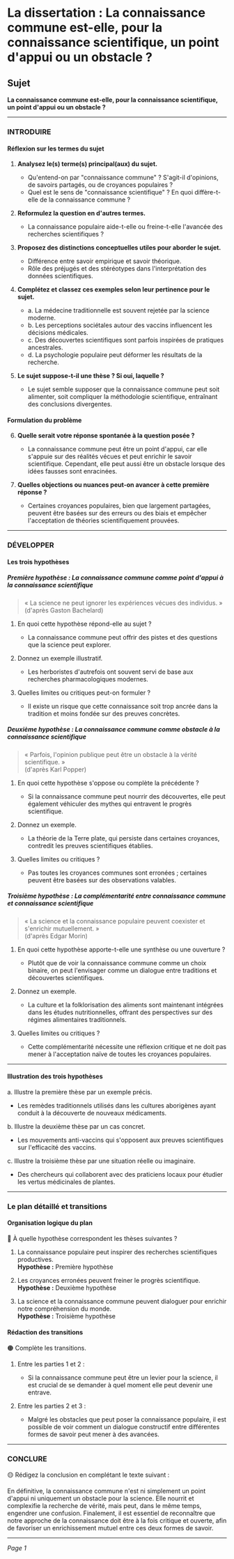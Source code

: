 # La dissertation : La connaissance commune est-elle, pour la connaissance scientifique, un point d'appui ou un obstacle ?

## Sujet
**La connaissance commune est-elle, pour la connaissance scientifique, un point d'appui ou un obstacle ?**

---

### INTRODUIRE

#### Réflexion sur les termes du sujet

1. **Analysez le(s) terme(s) principal(aux) du sujet.**  
   - Qu'entend-on par "connaissance commune" ? S'agit-il d'opinions, de savoirs partagés, ou de croyances populaires ?
   - Quel est le sens de "connaissance scientifique" ? En quoi diffère-t-elle de la connaissance commune ?
  
2. **Reformulez la question en d'autres termes.**  
   - La connaissance populaire aide-t-elle ou freine-t-elle l'avancée des recherches scientifiques ?

3. **Proposez des distinctions conceptuelles utiles pour aborder le sujet.**  
   - Différence entre savoir empirique et savoir théorique.
   - Rôle des préjugés et des stéréotypes dans l'interprétation des données scientifiques.

4. **Complétez et classez ces exemples selon leur pertinence pour le sujet.**  
   - a. La médecine traditionnelle est souvent rejetée par la science moderne.  
   - b. Les perceptions sociétales autour des vaccins influencent les décisions médicales.  
   - c. Des découvertes scientifiques sont parfois inspirées de pratiques ancestrales.  
   - d. La psychologie populaire peut déformer les résultats de la recherche.

5. **Le sujet suppose-t-il une thèse ? Si oui, laquelle ?**  
   - Le sujet semble supposer que la connaissance commune peut soit alimenter, soit compliquer la méthodologie scientifique, entraînant des conclusions divergentes.

#### Formulation du problème

6. **Quelle serait votre réponse spontanée à la question posée ?**  
   - La connaissance commune peut être un point d'appui, car elle s'appuie sur des réalités vécues et peut enrichir le savoir scientifique. Cependant, elle peut aussi être un obstacle lorsque des idées fausses sont enracinées.

7. **Quelles objections ou nuances peut-on avancer à cette première réponse ?**  
   - Certaines croyances populaires, bien que largement partagées, peuvent être basées sur des erreurs ou des biais et empêcher l'acceptation de théories scientifiquement prouvées.

---

### DÉVELOPPER

#### Les trois hypothèses

##### Première hypothèse : La connaissance commune comme point d'appui à la connaissance scientifique

> « La science ne peut ignorer les expériences vécues des individus. »  
> (d'après Gaston Bachelard)

1. En quoi cette hypothèse répond-elle au sujet ?  
   - La connaissance commune peut offrir des pistes et des questions que la science peut explorer.

2. Donnez un exemple illustratif.  
   - Les herboristes d'autrefois ont souvent servi de base aux recherches pharmacologiques modernes.

3. Quelles limites ou critiques peut-on formuler ?  
   - Il existe un risque que cette connaissance soit trop ancrée dans la tradition et moins fondée sur des preuves concrètes.

##### Deuxième hypothèse : La connaissance commune comme obstacle à la connaissance scientifique

> « Parfois, l'opinion publique peut être un obstacle à la vérité scientifique. »  
> (d'après Karl Popper)

1. En quoi cette hypothèse s'oppose ou complète la précédente ?  
   - Si la connaissance commune peut nourrir des découvertes, elle peut également véhiculer des mythes qui entravent le progrès scientifique.

2. Donnez un exemple.  
   - La théorie de la Terre plate, qui persiste dans certaines croyances, contredit les preuves scientifiques établies.

3. Quelles limites ou critiques ?  
   - Pas toutes les croyances communes sont erronées ; certaines peuvent être basées sur des observations valables.

##### Troisième hypothèse : La complémentarité entre connaissance commune et connaissance scientifique

> « La science et la connaissance populaire peuvent coexister et s'enrichir mutuellement. »  
> (d'après Edgar Morin)

1. En quoi cette hypothèse apporte-t-elle une synthèse ou une ouverture ?  
   - Plutôt que de voir la connaissance commune comme un choix binaire, on peut l'envisager comme un dialogue entre traditions et découvertes scientifiques.

2. Donnez un exemple.  
   - La culture et la folklorisation des aliments sont maintenant intégrées dans les études nutritionnelles, offrant des perspectives sur des régimes alimentaires traditionnels.

3. Quelles limites ou critiques ?  
   - Cette complémentarité nécessite une réflexion critique et ne doit pas mener à l'acceptation naïve de toutes les croyances populaires.

---

#### Illustration des trois hypothèses

a. Illustre la première thèse par un exemple précis.  
   - Les remèdes traditionnels utilisés dans les cultures aborigènes ayant conduit à la découverte de nouveaux médicaments.

b. Illustre la deuxième thèse par un cas concret.  
   - Les mouvements anti-vaccins qui s'opposent aux preuves scientifiques sur l'efficacité des vaccins.

c. Illustre la troisième thèse par une situation réelle ou imaginaire.  
   - Des chercheurs qui collaborent avec des praticiens locaux pour étudier les vertus médicinales de plantes.

---

### Le plan détaillé et transitions

#### Organisation logique du plan

🔴 À quelle hypothèse correspondent les thèses suivantes ?

1. La connaissance populaire peut inspirer des recherches scientifiques productives.  
   **Hypothèse :** Première hypothèse

2. Les croyances erronées peuvent freiner le progrès scientifique.  
   **Hypothèse :** Deuxième hypothèse

3. La science et la connaissance commune peuvent dialoguer pour enrichir notre compréhension du monde.  
   **Hypothèse :** Troisième hypothèse

#### Rédaction des transitions

🟠 Complète les transitions.

1. Entre les parties 1 et 2 :  
   - Si la connaissance commune peut être un levier pour la science, il est crucial de se demander à quel moment elle peut devenir une entrave. 

2. Entre les parties 2 et 3 :  
   - Malgré les obstacles que peut poser la connaissance populaire, il est possible de voir comment un dialogue constructif entre différentes formes de savoir peut mener à des avancées.

---

### CONCLURE

🟡 Rédigez la conclusion en complétant le texte suivant :

En définitive, la connaissance commune n'est ni simplement un point d'appui ni uniquement un obstacle pour la science. Elle nourrit et complexifie la recherche de vérité, mais peut, dans le même temps, engendrer une confusion. Finalement, il est essentiel de reconnaître que notre approche de la connaissance doit être à la fois critique et ouverte, afin de favoriser un enrichissement mutuel entre ces deux formes de savoir.

--- 

*Page 1*